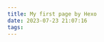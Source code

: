 ```yaml
---
title: My first page by Hexo
date: 2023-07-23 21:07:16
tags:
---
```


<script src="https://utteranc.es/client.js"
        repo="foxfromworld/utterances_comments"
        issue-term="pathname"
        theme="github-light"
        crossorigin="anonymous"
        async>
</script>